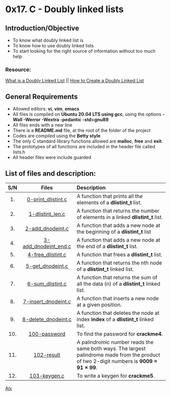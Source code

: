 # 0x17. C - Doubly linked lists
## Introduction/Objective
* To know what doubly linked list is
* To know how to use doubly linked lists
* To start looking for the right source of information without too much help

### Resource:
[What is a Doubly Linked List](https://www.youtube.com/watch?v=k0pjD12bzP0) || [How to Create a Doubly Linked List](https://www.youtube.com/watch?v=YJRRpXYldVQ)

## General Requirements
* Allowed editors: **vi**, **vim**, **emacs**
* All files is compiled on **Ubuntu 20.04 LTS using gcc**, using the options **-Wall -Werror -Wextra -pedantic -std=gnu89**
* All files ends with a new line
* There is a **README.md** file, at the root of the folder of the project
* Codes are compiled using the **Betty style**
* The only C standard library functions allowed are **malloc**, **free** and **exit**.
* The prototypes of all functions are included in the header file called lists.h
* All header files were include guarded

## List of files and description:
| S/N   |       Files          |        Description  |
|:-----:|:--------------------:|:-------------------|
|1. | [0-print_dlistint.c](https://github.com/Dikachis/alx-low_level_programming/blob/master/0x17-doubly_linked_lists/0-print_dlistint.c) | A function that prints all the elements of a **dlistint_t** list. |
|2.|[1-dlistint_len.c](https://github.com/Dikachis/alx-low_level_programming/blob/master/0x17-doubly_linked_lists/1-dlistint_len.c) | A  function that returns the number of elements in a linked **dlistint_t** list. |
|3. |[2-add_dnodeint.c](https://github.com/Dikachis/alx-low_level_programming/blob/master/0x17-doubly_linked_lists/2-add_dnodeint.c) |A function that adds a new node at the beginning of a **dlistint_t** list |
|4.|[3-add_dnodeint_end.c](https://github.com/Dikachis/alx-low_level_programming/blob/master/0x17-doubly_linked_lists/3-add_dnodeint_end.c) | A function that adds a new node at the end of a **dlistint_t** list.|
|5. |[4-free_dlistint.c](https://github.com/Dikachis/alx-low_level_programming/blob/master/0x17-doubly_linked_lists/4-free_dlistint.c) | A function that frees a **dlistint_t** list. |
|6. |[5-get_dnodeint.c](https://github.com/Dikachis/alx-low_level_programming/blob/master/0x17-doubly_linked_lists/5-get_dnodeint.c) | A function that returns the nth node of a **dlistint_t** linked list. |
|7. |[6-sum_dlistint.c](https://github.com/Dikachis/alx-low_level_programming/blob/master/0x17-doubly_linked_lists/6-sum_dlistint.c) | A function that returns the sum of all the data (n) of a **dlistint_t** linked list.|
|8. |[7-insert_dnodeint.c](https://github.com/Dikachis/alx-low_level_programming/blob/master/0x17-doubly_linked_lists/7-insert_dnodeint.c) | A function that inserts a new node at a given position.|
|9. |[8-delete_dnodeint.c](https://github.com/Dikachis/alx-low_level_programming/blob/master/0x17-doubly_linked_lists/8-delete_dnodeint.c) | A function that deletes the node at index **index** of a **dlistint_t** linked list. |
|10. |[100-password](https://github.com/Dikachis/alx-low_level_programming/blob/master/0x17-doubly_linked_lists/100-password) | To find the password for **crackme4**.|
|11. |[102-result](https://github.com/Dikachis/alx-low_level_programming/blob/master/0x17-doubly_linked_lists/102-result) | A palindromic number reads the same both ways. The largest palindrome made from the product of two 2-digit numbers is **9009 = 91 × 99**. |
|12. |[103-keygen.c](https://github.com/Dikachis/alx-low_level_programming/blob/master/0x17-doubly_linked_lists/103-keygen.c) | To write a keygen for **crackme5**. |

[Alx](https://alx-intranet.hbtn.io/projects/240#task-1104)

